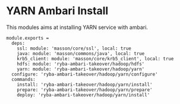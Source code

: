 
# YARN Ambari Install

This modules aims at installing YARN service with ambari.

    module.exports =
      deps:
        ssl: module: 'masson/core/ssl', local: true
        java: module: 'masson/commons/java', local: true
        krb5_client: module: 'masson/core/krb5_client', local: true
        hdfs: module: 'ryba-ambari-takeover/hadoop/hdfs'
        yarn: module: 'ryba-ambari-takeover/hadoop/yarn'
      configure: 'ryba-ambari-takeover/hadoop/yarn/configure'
      commands:
        install: 'ryba-ambari-takeover/hadoop/yarn/install'
        prepare: 'ryba-ambari-takeover/hadoop/yarn/prepare'
        deploy: 'ryba-ambari-takeover/hadoop/yarn/install'

